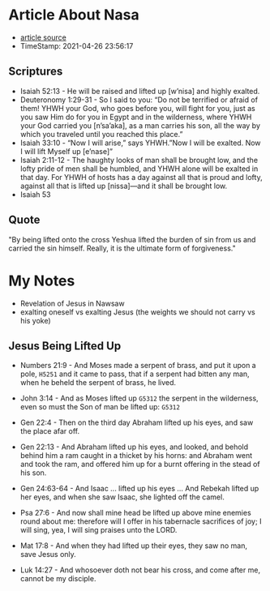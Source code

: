 # Article About Nasa
* [article source](https://hebrewwordlessons.com/2019/01/20/nasa-lift-carry-and-bear-the-weight/)
* TimeStamp: 2021-04-26 23:56:17

## Scriptures

* Isaiah 52:13 - He will be raised and lifted up [w’nisa] and highly exalted.
* Deuteronomy 1:29-31 - So I said to you: “Do not be terrified or afraid of
  them! YHWH your God, who goes before you, will fight for you, just as you saw
  Him do for you in Egypt and in the wilderness, where YHWH your God carried
  you [n’sa’aka], as a man carries his son, all the way by which you traveled
  until you reached this place.”
* Isaiah 33:10 - “Now I will arise,” says YHWH.”Now I will be exalted. Now I
  will lift Myself up [e’nase]”
* Isaiah 2:11-12 - The haughty looks of man shall be brought low, and the lofty
  pride of men shall be humbled, and YHWH alone will be exalted in that day.
  For YHWH of hosts has a day against all that is proud and lofty, against all
  that is lifted up [nissa]—and it shall be brought low.
* Isaiah 53

## Quote

"By being lifted onto the cross Yeshua lifted the burden of sin from us and
carried the sin himself. Really, it is the ultimate form of forgiveness."


# My Notes

* Revelation of Jesus in Nawsaw
* exalting oneself vs exalting Jesus (the weights we should not carry vs his yoke)

## Jesus Being Lifted Up
* Numbers 21:9 - And Moses made a serpent of brass, and put it upon a pole,
  `H5251` and it came to pass, that if a serpent had bitten any man, when he
  beheld the serpent of brass, he lived.
* John 3:14 - And as Moses lifted up `G5312` the serpent in the wilderness, even
  so must the Son of man be lifted up: `G5312`

* Gen 22:4 - Then on the third day Abraham lifted up his eyes, and saw the place afar off.
* Gen 22:13 - And Abraham lifted up his eyes, and looked, and behold behind him a ram caught in a thicket by his horns: and Abraham went and took the ram, and offered him up for a burnt offering in the stead of his son.
* Gen 24:63-64 - And Isaac ... lifted up his eyes ... And Rebekah lifted up her eyes, and when she saw Isaac, she lighted off the camel.
* Psa 27:6 - And now shall mine head be lifted up above mine enemies round about me: therefore will I offer in his tabernacle sacrifices of joy; I will sing, yea, I will sing praises unto the LORD.
* Mat 17:8 - And when they had lifted up their eyes, they saw no man, save Jesus only.
* Luk 14:27 - And whosoever doth not bear his cross, and come after me, cannot be my disciple.
